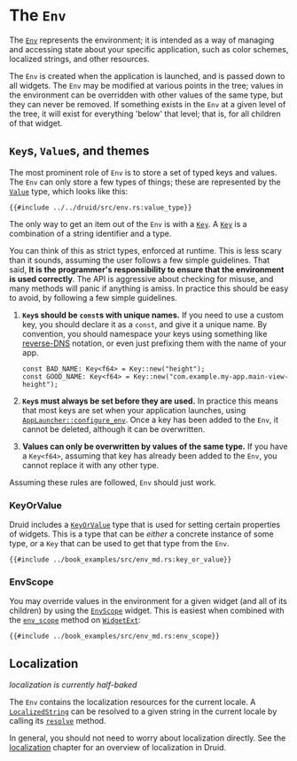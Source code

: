 # The `Env`

The [`Env`] represents the environment; it is intended as a way of managing
and accessing state about your specific application, such as color schemes,
localized strings, and other resources.

The `Env` is created when the application is launched, and is passed down to all
widgets. The `Env` may be modified at various points in the tree; values in the
environment can be overridden with other values of the same type, but they can
never be removed. If something exists in the `Env` at a given level of the tree,
it will exist for everything 'below' that level; that is, for all children of that
widget.

## `Key`s, `Value`s, and themes

The most prominent role of `Env` is to store a set of typed keys and values. The
`Env` can only store a few types of things; these are represented by the
[`Value`] type, which looks like this:

```rust,noplaypen
{{#include ../../druid/src/env.rs:value_type}}
```

The only way to get an item out of the `Env` is with a [`Key`]. A [`Key`] is
a combination of a string identifier and a type.

You can think of this as strict types, enforced at runtime. This is less scary
than it sounds, assuming the user follows a few simple guidelines. That said, **It is the
programmer's responsibility to ensure that the environment is used correctly**.
The API is aggressive about checking for misuse, and many methods will panic if
anything is amiss. In practice this should be easy to avoid, by following a few
simple guidelines.

1. **`Key`s should be `const`s with unique names.** If you need to use a custom
   key, you should declare it as a `const`, and give it a unique name. By
   convention, you should namespace your keys using something like [reverse-DNS]
   notation, or even just prefixing them with the name of your app.

    ```rust,noplaypen
    const BAD_NAME: Key<f64> = Key::new("height");
    const GOOD_NAME: Key<f64> = Key::new("com.example.my-app.main-view-height");
    ```
1. **`Key`s must always be set before they are used.** In practice this means
   that most keys are set when your application launches, using
   [`AppLauncher::configure_env`]. Once a key has been added to the `Env`, it
   cannot be deleted, although it can be overwritten.

1. **Values can only be overwritten by values of the same type.** If you have a
   `Key<f64>`, assuming that key has already been added to the `Env`, you cannot
   replace it with any other type.

Assuming these rules are followed, `Env` should just work.

### KeyOrValue

Druid includes a [`KeyOrValue`] type that is used for setting certain properties
of widgets. This is a type that can be *either* a concrete instance of some
type, *or* a `Key` that can be used to get that type from the `Env`.

```rust,noplaypen
{{#include ../book_examples/src/env_md.rs:key_or_value}}
```

### EnvScope

You may override values in the environment for a given widget (and all of its
children) by using the [`EnvScope`] widget. This is easiest when combined with
the [`env_scope`] method on [`WidgetExt`]:

```rust,noplaypen
{{#include ../book_examples/src/env_md.rs:env_scope}}
```


## Localization

*localization is currently half-baked*

The `Env` contains the localization resources for the current locale. A
[`LocalizedString`] can be resolved to a given string in the current locale by
calling its [`resolve`] method.

In general, you should not need to worry about localization directly. See the
[localization] chapter for an overview of localization in Druid.


[`Env`]: https://docs.rs/druid/0.7.0/druid/struct.Env.html
[`Key`]: https://docs.rs/druid/0.7.0/druid/struct.Key.html
[`Value`]: https://docs.rs/druid/0.7.0/druid/struct.Value.html
[`LocalizedString`]: https://docs.rs/druid/0.7.0/druid/struct.LocalizedString.html
[`resolve`]: https://docs.rs/druid/0.7.0/druid/struct.LocalizedString.html#method.resolve
[localization]: ./localization.md
[reverse-DNS]: https://en.wikipedia.org/wiki/Reverse_domain_name_notation
[`AppLauncher::configure_env`]: https://docs.rs/druid/0.7.0/druid/struct.AppLauncher.html#method.configure_env
[`KeyOrValue`]: https://docs.rs/druid/0.7.0/druid/enum.KeyOrValue.html
[`EnvScope`]: https://docs.rs/druid/0.7.0/druid/widget/struct.EnvScope.html
[`WidgetExt`]: https://docs.rs/druid/0.7.0/druid/trait.WidgetExt.html
[`env_scope`]: https://docs.rs/druid/0.7.0/druid/trait.WidgetExt.html#method.env_scope
